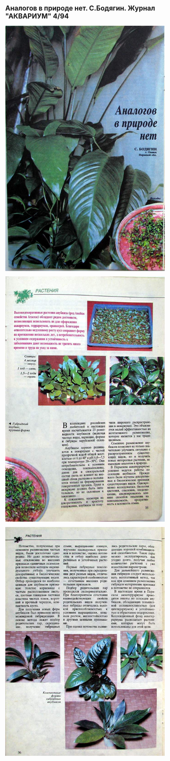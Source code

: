 ## Аналогов в природе нет. С.Бодягин. Журнал "АКВАРИУМ" 4/94

![](./01.jpg)

![](./02.jpg)

![](./03.jpg)
